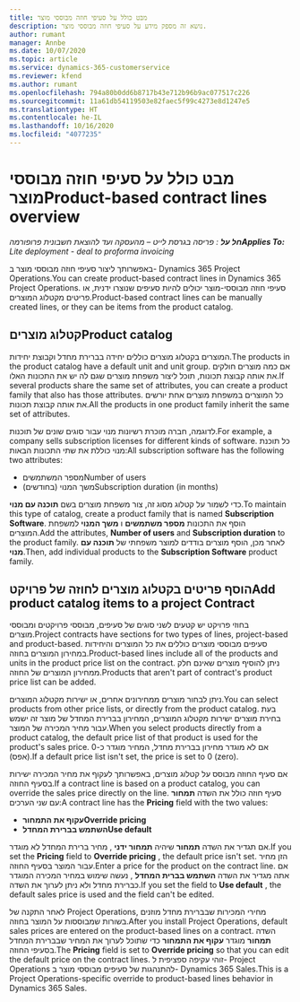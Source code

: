 ```yaml
---
title: מבט כולל על סעיפי חוזה מבוססי מוצר
description: נושא זה מספק מידע על סעיפי חוזה מבוססי מוצר.
author: rumant
manager: Annbe
ms.date: 10/07/2020
ms.topic: article
ms.service: dynamics-365-customerservice
ms.reviewer: kfend
ms.author: rumant
ms.openlocfilehash: 794a80b0dd6b8717b43e712b96b9ac077517c226
ms.sourcegitcommit: 11a61db54119503e82faec5f99c4273e8d1247e5
ms.translationtype: HT
ms.contentlocale: he-IL
ms.lasthandoff: 10/16/2020
ms.locfileid: "4077235"
---
```

# <a name="product-based-contract-lines-overview"></a><span data-ttu-id="07bcc-103">מבט כולל על סעיפי חוזה מבוססי מוצר</span><span class="sxs-lookup"><span data-stu-id="07bcc-103">Product-based contract lines overview</span></span>

<span data-ttu-id="07bcc-104">_**חל על** : פריסה בגרסת לייט – מהעסקה ועד להוצאת חשבונית פרופורמה_</span><span class="sxs-lookup"><span data-stu-id="07bcc-104">_**Applies To:** Lite deployment - deal to proforma invoicing_</span></span>

<span data-ttu-id="07bcc-105">באפשרותך ליצור סעיפי חוזה מבוססי מוצר ב- Dynamics 365 Project Operations.</span><span class="sxs-lookup"><span data-stu-id="07bcc-105">You can create product-based contract lines in Dynamics 365 Project Operations.</span></span> <span data-ttu-id="07bcc-106">סעיפי חוזה מבוססי-מוצר יכולים להיות סעיפים שנוצרו ידנית, או פריטים מקטלוג המוצרים.</span><span class="sxs-lookup"><span data-stu-id="07bcc-106">Product-based contract lines can be manually created lines, or they can be items from the product catalog.</span></span>

## <a name="product-catalog"></a><span data-ttu-id="07bcc-107">קטלוג מוצרים</span><span class="sxs-lookup"><span data-stu-id="07bcc-107">Product catalog</span></span>

<span data-ttu-id="07bcc-108">המוצרים בקטלוג מוצרים כוללים יחידה בברירת מחדל וקבוצת יחידות.</span><span class="sxs-lookup"><span data-stu-id="07bcc-108">The products in the product catalog have a default unit and unit group.</span></span> <span data-ttu-id="07bcc-109">אם כמה מוצרים חולקים את אותה קבוצת תכונות, תוכל ליצור משפחת מוצרים שגם לה יש את התכונות האלו.</span><span class="sxs-lookup"><span data-stu-id="07bcc-109">If several products share the same set of attributes, you can create a product family that also has those attributes.</span></span> <span data-ttu-id="07bcc-110">כל המוצרים במשפחת מוצרים אחת יורשים את אותה קבוצת תכונות.</span><span class="sxs-lookup"><span data-stu-id="07bcc-110">All the products in one product family inherit the same set of attributes.</span></span>

<span data-ttu-id="07bcc-111">לדוגמה, חברה מוכרת רשיונות מנוי עבור סוגים שונים של תוכנות.</span><span class="sxs-lookup"><span data-stu-id="07bcc-111">For example, a company sells subscription licenses for different kinds of software.</span></span> <span data-ttu-id="07bcc-112">כל תוכנת מנוי כוללת את שתי התכונות הבאות:</span><span class="sxs-lookup"><span data-stu-id="07bcc-112">All subscription software has the following two attributes:</span></span>

- <span data-ttu-id="07bcc-113">מספר המשתמשים</span><span class="sxs-lookup"><span data-stu-id="07bcc-113">Number of users</span></span>
- <span data-ttu-id="07bcc-114">משך המנוי (בחודשים)</span><span class="sxs-lookup"><span data-stu-id="07bcc-114">Subscription duration (in months)</span></span>

<span data-ttu-id="07bcc-115">כדי לשמור על קטלוג מסוג זה, צור משפחת מוצרים בשם **תוכנה עם מנוי**.</span><span class="sxs-lookup"><span data-stu-id="07bcc-115">To maintain this type of catalog, create a product family that is named **Subscription Software**.</span></span> <span data-ttu-id="07bcc-116">הוסף את התכונות **מספר משתמשים** ו **משך המנוי** למשפחת המוצרים.</span><span class="sxs-lookup"><span data-stu-id="07bcc-116">Add the attributes, **Number of users** and **Subscription duration** to the product family.</span></span> <span data-ttu-id="07bcc-117">לאחר מכן, הוסף מוצרים בודדים למוצר משפחתי של **תוכנה עם מנוי**.</span><span class="sxs-lookup"><span data-stu-id="07bcc-117">Then, add individual products to the **Subscription Software** product family.</span></span>

## <a name="add-product-catalog-items-to-a-project-contract"></a><span data-ttu-id="07bcc-118">הוסף פריטים בקטלוג מוצרים לחוזה של פרויקט</span><span class="sxs-lookup"><span data-stu-id="07bcc-118">Add product catalog items to a project Contract</span></span>

<span data-ttu-id="07bcc-119">בחוזי פרויקט יש קטעים לשני סוגים של סעיפים, מבוססי פרויקטים ומבוססי מוצרים.</span><span class="sxs-lookup"><span data-stu-id="07bcc-119">Project contracts have sections for two types of lines, project-based and product-based.</span></span> <span data-ttu-id="07bcc-120">סעיפים מבוססי מוצרים כוללים את כל המוצרים והיחידות במחירון המוצרים בחוזה.</span><span class="sxs-lookup"><span data-stu-id="07bcc-120">Product-based lines include all of the products and units in the product price list on the contract.</span></span> <span data-ttu-id="07bcc-121">ניתן להוסיף מוצרים שאינם חלק ממחירון המוצרים של החוזה.</span><span class="sxs-lookup"><span data-stu-id="07bcc-121">Products that aren't part of contract's product price list can be added.</span></span>

<span data-ttu-id="07bcc-122">ניתן לבחור מוצרים ממחירונים אחרים, או ישירות מקטלוג המוצרים.</span><span class="sxs-lookup"><span data-stu-id="07bcc-122">You can select products from other price lists, or directly from the product catalog.</span></span> <span data-ttu-id="07bcc-123">בעת בחירת מוצרים ישירות מקטלוג המוצרים, המחירון בברירת המחדל של מוצר זה ישמש עבור מחיר המכירה של המוצר.</span><span class="sxs-lookup"><span data-stu-id="07bcc-123">When you select products directly from a product catalog, the default price list of that product is used for the product's sales price.</span></span> <span data-ttu-id="07bcc-124">אם לא מוגדר מחירון בברירת מחדל, המחיר מוגדר כ-0 (אפס).</span><span class="sxs-lookup"><span data-stu-id="07bcc-124">If a default price list isn't set, the price is set to 0 (zero).</span></span>

<span data-ttu-id="07bcc-125">אם סעיף החוזה מבוסס על קטלוג מוצרים, באפשרותך לעקוף את מחיר המכירה ישירות בסעיף החוזה.</span><span class="sxs-lookup"><span data-stu-id="07bcc-125">If a contract line is based on a product catalog, you can override the sales price directly on the line.</span></span> <span data-ttu-id="07bcc-126">סעיף חוזה כולל את השדה **תמחור** עם שני הערכים:</span><span class="sxs-lookup"><span data-stu-id="07bcc-126">A contract line has the **Pricing** field with the two values:</span></span>

- <span data-ttu-id="07bcc-127">**עקוף את התמחור**</span><span class="sxs-lookup"><span data-stu-id="07bcc-127">**Override pricing**</span></span>
- <span data-ttu-id="07bcc-128">**השתמש בברירת המחדל**</span><span class="sxs-lookup"><span data-stu-id="07bcc-128">**Use default**</span></span>

<span data-ttu-id="07bcc-129">אם תגדיר את השדה **תמחור** שיהיה **תמחור ידני** , מחיר ברירת המחדל לא מוגדר.</span><span class="sxs-lookup"><span data-stu-id="07bcc-129">If you set the **Pricing** field to **Override pricing** , the default price isn't set.</span></span> <span data-ttu-id="07bcc-130">הזן מחיר עבור המוצר בסעיף החוזה.</span><span class="sxs-lookup"><span data-stu-id="07bcc-130">Enter a price for the product on the contract line.</span></span> <span data-ttu-id="07bcc-131">אם אתה מגדיר את השדה **השתמש בברית המחדל** , נעשה שימוש במחיר המכירה המוגדר כברירת מחדל ולא ניתן לערוך את השדה.</span><span class="sxs-lookup"><span data-stu-id="07bcc-131">If you set the field to **Use default** , the default sales price is used and the field can't be edited.</span></span>

<span data-ttu-id="07bcc-132">לאחר התקנה של Project Operations, מחירי המכירות שבברירת מחדל מוזנים בשורות שמבוססות על המוצר בחוזה.</span><span class="sxs-lookup"><span data-stu-id="07bcc-132">After you install Project Operations, default sales prices are entered on the product-based lines on a contract.</span></span> <span data-ttu-id="07bcc-133">השדה **תמחור** מוגדר **עקוף את התמחור** כדי שתוכל לערוך את המחיר שבברירת המחדל בסעיפי החוזה.</span><span class="sxs-lookup"><span data-stu-id="07bcc-133">The **Pricing** field is set to **Override pricing** so that you can edit the default price on the contract lines.</span></span> <span data-ttu-id="07bcc-134">זוהי עקיפה ספציפית ל- Project Operations להתנהגות של סעיפים מבוססי מוצר ב- Dynamics 365 Sales.</span><span class="sxs-lookup"><span data-stu-id="07bcc-134">This is a Project Operations-specific override to product-based lines behavior in Dynamics 365 Sales.</span></span>
